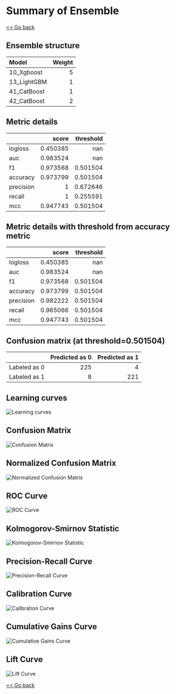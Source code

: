 # Summary of Ensemble

[<< Go back](../README.md)


## Ensemble structure
| Model       |   Weight |
|:------------|---------:|
| 10_Xgboost  |        5 |
| 13_LightGBM |        1 |
| 41_CatBoost |        1 |
| 42_CatBoost |        2 |

## Metric details
|           |    score |   threshold |
|:----------|---------:|------------:|
| logloss   | 0.450385 |  nan        |
| auc       | 0.983524 |  nan        |
| f1        | 0.973568 |    0.501504 |
| accuracy  | 0.973799 |    0.501504 |
| precision | 1        |    0.672646 |
| recall    | 1        |    0.255591 |
| mcc       | 0.947743 |    0.501504 |


## Metric details with threshold from accuracy metric
|           |    score |   threshold |
|:----------|---------:|------------:|
| logloss   | 0.450385 |  nan        |
| auc       | 0.983524 |  nan        |
| f1        | 0.973568 |    0.501504 |
| accuracy  | 0.973799 |    0.501504 |
| precision | 0.982222 |    0.501504 |
| recall    | 0.965066 |    0.501504 |
| mcc       | 0.947743 |    0.501504 |


## Confusion matrix (at threshold=0.501504)
|              |   Predicted as 0 |   Predicted as 1 |
|:-------------|-----------------:|-----------------:|
| Labeled as 0 |              225 |                4 |
| Labeled as 1 |                8 |              221 |

## Learning curves
![Learning curves](learning_curves.png)
## Confusion Matrix

![Confusion Matrix](confusion_matrix.png)


## Normalized Confusion Matrix

![Normalized Confusion Matrix](confusion_matrix_normalized.png)


## ROC Curve

![ROC Curve](roc_curve.png)


## Kolmogorov-Smirnov Statistic

![Kolmogorov-Smirnov Statistic](ks_statistic.png)


## Precision-Recall Curve

![Precision-Recall Curve](precision_recall_curve.png)


## Calibration Curve

![Calibration Curve](calibration_curve_curve.png)


## Cumulative Gains Curve

![Cumulative Gains Curve](cumulative_gains_curve.png)


## Lift Curve

![Lift Curve](lift_curve.png)



[<< Go back](../README.md)
